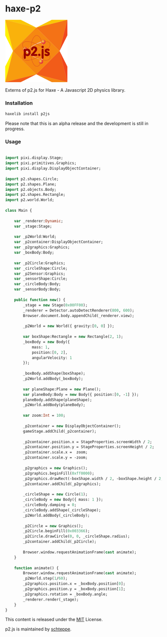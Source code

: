haxe-p2
=======

![haxe p2 logo](https://raw.githubusercontent.com/adireddy/haxe-p2/master/logo.png)

Externs of p2.js for Haxe - A Javascript 2D physics library.

### Installation ###

```haxe
haxelib install p2js
```
Please note that this is an alpha release and the development is still in progress.

### Usage ###

```haxe

import pixi.display.Stage;
import pixi.primitives.Graphics;
import pixi.display.DisplayObjectContainer;

import p2.shapes.Circle;
import p2.shapes.Plane;
import p2.objects.Body;
import p2.shapes.Rectangle;
import p2.world.World;

class Main {

	var _renderer:Dynamic;
    var _stage:Stage;

    var _p2World:World;
    var _p2container:DisplayObjectContainer;
    var _p2graphics:Graphics;
    var _boxBody:Body;

    var _p2Circle:Graphics;
    var _circleShape:Circle;
    var _p2Sensor:Graphics;
    var _sensorShape:Circle;
    var _circleBody:Body;
    var _sensorBody:Body;

    public function new() {
        _stage = new Stage(0x00FF00);
		_renderer = Detector.autoDetectRenderer(800, 600);
		Browser.document.body.appendChild(_renderer.view);
        		
		_p2World = new World({ gravity:[0, 0] });
        
        var boxShape:Rectangle = new Rectangle(2, 1);
        _boxBody = new Body({
            mass: 1,
            position:[0, 2],
            angularVelocity: 1
        });

        _boxBody.addShape(boxShape);
        _p2World.addBody(_boxBody);

        var planeShape:Plane = new Plane();
        var planeBody:Body = new Body({ position:[0, -1] });
        planeBody.addShape(planeShape);
        _p2World.addBody(planeBody);

        var zoom:Int = 100;

        _p2container = new DisplayObjectContainer();
        gameStage.addChild(_p2container);

        _p2container.position.x = StageProperties.screenWidth / 2;
        _p2container.position.y = StageProperties.screenHeight / 2;
        _p2container.scale.x =  zoom;
        _p2container.scale.y = -zoom;

        _p2graphics = new Graphics();
        _p2graphics.beginFill(0xff0000);
        _p2graphics.drawRect(-boxShape.width / 2, -boxShape.height / 2, boxShape.width, boxShape.height);
        _p2container.addChild(_p2graphics);

        _circleShape = new Circle(1);
        _circleBody = new Body({ mass: 1 });
        _circleBody.damping = 0;
        _circleBody.addShape(_circleShape);
        _p2World.addBody(_circleBody);

        _p2Circle = new Graphics();
        _p2Circle.beginFill(0x003366);
        _p2Circle.drawCircle(0, 0, _circleShape.radius);
        _p2container.addChild(_p2Circle);
        
        Browser.window.requestAnimationFrame(cast animate);
    }
    
    function animate() {
		Browser.window.requestAnimationFrame(cast animate);
		_p2World.step(1/60);
		_p2graphics.position.x = _boxBody.position[0];
		_p2graphics.position.y = _boxBody.position[1];
		_p2graphics.rotation = _boxBody.angle;
		_renderer.render(_stage);
    }
}
```

This content is released under the [MIT](http://opensource.org/licenses/MIT) License.

p2.js is maintained by [schteppe](https://github.com/schteppe).